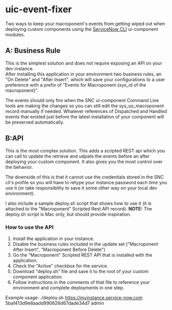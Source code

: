 # uic-event-fixer

Two ways to keep your macroponent's events from getting wiped out when deploying custom components using the [ServiceNow CLI](https://docs.servicenow.com/bundle/tokyo-application-development/page/build/servicenow-cli/concept/servicenow-cli.html) ui-component modules.

## A: Business Rule

This is the simplest solution and does not require exposing an API on your dev instance.  
After installing this application in your environment two business rules, an "On Delete" and "After Insert", which will save your configurations to a user preference with a prefix of "Events for Macroponent {sys_id of the macroponent}". 

The events should only fire when the SNC ui-component Command Line tools are making the changes so you can still edit the sys_ux_macroponent record manually if needed.  Whatever references of Dispatched and Handled events that existed just before the latest installation of your component will be preserved automatically.

## B:API

This is the most complex solution.  This adds a scripted REST api which you can call to update the retrieve and udpate the events before an after deploying your custom component.  It also gives you the most control over the behavior.

The downside of this is that it cannot use the credentials stored in the SNC cli's profile so you will have to retype your instance password each time you use it (or take responsibility to save it some other way on your local dev environment).

I also include a sample deploy.sh script that shows how to use it (it is attached to the "Macroponent" Scripted Rest API record).  **NOTE:** The deploy.sh script is Mac only, but should provide inspiration.

### How to use the API

1. Install the application in your instance.
2. Disable the business rules included in the update set ("Macroponent After Insert", "Macroponent Before Delete")
3. Go the "Macroponent" Scripted REST API that is installed with the application.
4. Check the "Active" checkbox for the service.
5. Download "deploy.sh" file and save it to the root of your custom component application.
6. Follow instructions in the comments of that file to reference your environment and complete deployments in one step.

Example usage:
./deploy.sh https://myinstance.service-now.com 5baf413d9e8aadd990626d67dade34d7 admin
